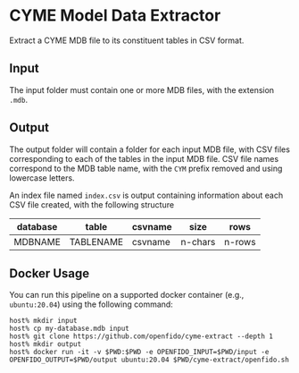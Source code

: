 # CYME Model Data Extractor

Extract a CYME MDB file to its constituent tables in CSV format.

## Input

The input folder must contain one or more MDB files, with the extension `.mdb`.

## Output

The output folder will contain a folder for each input MDB file, with CSV files corresponding to each of the tables in the input MDB file.  CSV file names correspond to the MDB table name, with the `CYM` prefix removed and using lowercase letters.

An index file named `index.csv` is output containing information about each CSV file created, with the following structure

| database | table | csvname | size | rows |
| -------- | ----- | ------- | ---- | ---- |
| MDBNAME  | TABLENAME | csvname | n-chars | n-rows |

## Docker Usage

You can run this pipeline on a supported docker container (e.g., `ubuntu:20.04`) using the following command:

~~~
host% mkdir input
host% cp my-database.mdb input
host% git clone https://github.com/openfido/cyme-extract --depth 1
host% mkdir output
host% docker run -it -v $PWD:$PWD -e OPENFIDO_INPUT=$PWD/input -e OPENFIDO_OUTPUT=$PWD/output ubuntu:20.04 $PWD/cyme-extract/openfido.sh
~~~
